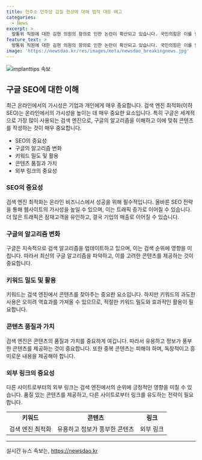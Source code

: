 ```yaml
---
title: 현주소 민주당 갑질 현상에 대해 법적 대응 예고
categories:
  - News
excerpt: >
  방통위 직원에 대한 김현 의원의 항의로 인한 논란이 확산되고 있습니다. 국민의힘은 이를 안하무인 갑질로 비판하며 대국민 사과를 요구했고, 김 의원은 이를 반박하며 법적 조치를 예고했습니다. 이에 대해 최수진 수석대변인은 국회에서의 탄핵 폭주와 관련하여 민주당을 비판하며, 김 의원의 행태를 꼬집었습니다. 김 의원은 이에 대해 악의적인 갑질 프레임이라고 반박하고, 최 수석대변인 등에 대한 법적 대응을 강조했습니다.
feature_text: >
  방통위 직원에 대한 김현 의원의 항의로 인한 논란이 확산되고 있습니다. 국민의힘은 이를 안하무인 갑질로 비판하며 대국민 사과를 요구했고, 김 의원은 이를 반박하며 법적 조치를 예고했습니다. 이에 대해 최수진 수석대변인은 국회에서의 탄핵 폭주와 관련하여 민주당을 비판하며, 김 의원의 행태를 꼬집었습니다. 김 의원은 이에 대해 악의적인 갑질 프레임이라고 반박하고, 최 수석대변인 등에 대한 법적 대응을 강조했습니다.
image: 'https://newsdao.kr/res/images/meta/newsdao_breakingnews.jpg'
---
```


<p><img src="https://newsdao.kr/res/images/meta/newsdao_breakingnews.jpg" alt="implanttips 속보" /></p>

<h2 data-ke-size="size26">구글 SEO에 대한 이해</h2>

<p data-ke-size="size16">최근 온라인에서의 가시성은 기업과 개인에게 매우 중요합니다. 검색 엔진 최적화(이하 SEO)는 온라인에서의 가시성을 높이는 데 매우 중요한 요소입니다. 특히 구글은 세계적으로 가장 많이 사용되는 검색 엔진으로, 구글의 알고리즘을 이해하고 이에 맞춰 콘텐츠를 작성하는 것이 매우 중요합니다.</p>

<ul>
  <li>SEO의 중요성</li>
  <li>구글의 알고리즘 변화</li>
  <li>키워드 밀도 및 활용</li>
  <li>콘텐츠 품질과 가치</li>
  <li>외부 링크의 중요성</li>
</ul>

<h3>SEO의 중요성</h3>

<p data-ke-size="size16">검색 엔진 최적화는 온라인 비즈니스에서 성공을 위해 필수적입니다. 올바른 SEO 전략을 통해 웹사이트의 가시성을 높일 수 있으며, 이는 트래픽 증가로 이어질 수 있습니다. 더 많은 트래픽은 잠재고객을 유인하고, 결국 기업의 매출로 이어질 수 있습니다.</p>

<h3>구글의 알고리즘 변화</h3>

<p data-ke-size="size16">구글은 지속적으로 검색 알고리즘을 업데이트하고 있으며, 이는 검색 순위에 영향을 미칩니다. 따라서 최신의 구글 알고리즘을 파악하고, 이를 고려한 콘텐츠를 제공하는 것이 중요합니다.</p>

<h3>키워드 밀도 및 활용</h3>

<p data-ke-size="size16">키워드는 검색 엔진에서 콘텐츠를 찾아주는 중요한 요소입니다. 하지만 키워드의 과도한 사용은 오히려 역효과를 가져올 수 있으므로, 적절한 키워드 밀도와 효과적인 활용이 필요합니다.</p>

<h3>콘텐츠 품질과 가치</h3>

<p data-ke-size="size16">검색 엔진은 콘텐츠의 품질과 가치를 중요하게 여깁니다. 따라서 유용하고 정보가 풍부한 콘텐츠를 제공하는 것이 중요합니다. 또한 중복 콘텐츠는 피해야 하며, 독창적이고 흥미로운 내용을 제공해야 합니다.</p>

<h3>외부 링크의 중요성</h3>

<p data-ke-size="size16">다른 사이트로부터의 외부 링크는 검색 엔진에서의 순위에 긍정적인 영향을 미칠 수 있습니다. 품질 있는 콘텐츠를 제공하고, 다른 사이트로부터 링크를 유도하는 전략이 필요합니다.</p>

<table>
  <tr>
    <td style="text-align: center; height: 17px;"><b>키워드</b></td>
    <td style="text-align: center; height: 17px;"><b>콘텐츠</b></td>
    <td style="text-align: center; height: 17px;"><b>링크</b></td>
  </tr>
  <tr>
    <td style="text-align: center;">검색 엔진 최적화</td>
    <td style="text-align: center;">유용하고 정보가 풍부한 콘텐츠</td>
    <td style="text-align: center;">외부 링크</td>
  </tr>
</table>

<hr>
실시간 뉴스 속보는, <a href="https://newsdao.kr" rel="dofollow">https://newsdao.kr</a>


